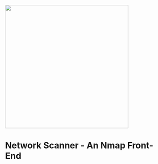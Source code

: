 <img width="400px" src="https://github.com/Shubhamvis98/network_scanner/raw/main/src/usr/share/icons/hicolor/scalable/apps/in.fossfrog.networkscanner.svg">

# Network Scanner - An Nmap Front-End
